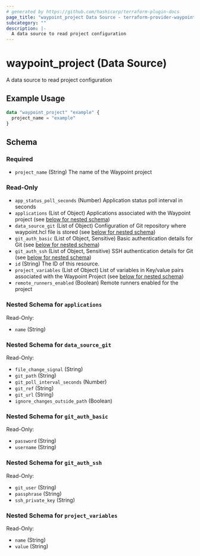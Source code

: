 ```yaml
---
# generated by https://github.com/hashicorp/terraform-plugin-docs
page_title: "waypoint_project Data Source - terraform-provider-waypoint"
subcategory: ""
description: |-
  A data source to read project configuration
---
```


# waypoint_project (Data Source)

A data source to read project configuration

## Example Usage

```terraform
data "waypoint_project" "example" {
  project_name = "example"
}
```

<!-- schema generated by tfplugindocs -->
## Schema

### Required

- `project_name` (String) The name of the Waypoint project

### Read-Only

- `app_status_poll_seconds` (Number) Application status poll interval in seconds
- `applications` (List of Object) Applications associated with the Waypoint project (see [below for nested schema](#nestedatt--applications))
- `data_source_git` (List of Object) Configuration of Git repository where waypoint.hcl file is stored (see [below for nested schema](#nestedatt--data_source_git))
- `git_auth_basic` (List of Object, Sensitive) Basic authentication details for Git (see [below for nested schema](#nestedatt--git_auth_basic))
- `git_auth_ssh` (List of Object, Sensitive) SSH authentication details for Git (see [below for nested schema](#nestedatt--git_auth_ssh))
- `id` (String) The ID of this resource.
- `project_variables` (List of Object) List of variables in Key/value pairs associated with the Waypoint Project (see [below for nested schema](#nestedatt--project_variables))
- `remote_runners_enabled` (Boolean) Remote runners enabled for the project

<a id="nestedatt--applications"></a>
### Nested Schema for `applications`

Read-Only:

- `name` (String)


<a id="nestedatt--data_source_git"></a>
### Nested Schema for `data_source_git`

Read-Only:

- `file_change_signal` (String)
- `git_path` (String)
- `git_poll_interval_seconds` (Number)
- `git_ref` (String)
- `git_url` (String)
- `ignore_changes_outside_path` (Boolean)


<a id="nestedatt--git_auth_basic"></a>
### Nested Schema for `git_auth_basic`

Read-Only:

- `password` (String)
- `username` (String)


<a id="nestedatt--git_auth_ssh"></a>
### Nested Schema for `git_auth_ssh`

Read-Only:

- `git_user` (String)
- `passphrase` (String)
- `ssh_private_key` (String)


<a id="nestedatt--project_variables"></a>
### Nested Schema for `project_variables`

Read-Only:

- `name` (String)
- `value` (String)


